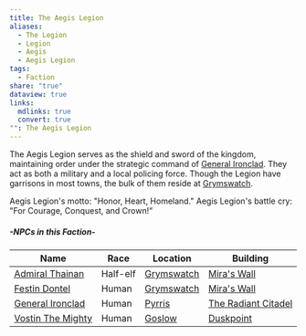 ```yaml
---
title: The Aegis Legion
aliases:
  - The Legion
  - Legion
  - Aegis
  - Aegis Legion
tags:
  - Faction
share: "true"
dataview: true
links:
  mdlinks: true
  convert: true
"": The Aegis Legion
---
```


The Aegis Legion serves as the shield and sword of the kingdom, maintaining order under the strategic command of [General Ironclad](../../Locations-&%20NPCs/Cities%20&%20Towns/Pyrris/NPCs/General-Ironclad.md). They act as both a military and a local policing force. Though the Legion have garrisons in most towns, the bulk of them reside at [Grymswatch](../../Locations-&%20NPCs/Cities%20&%20Towns/Grymswatch/index.md).

Aegis Legion's motto: "Honor, Heart, Homeland."
Aegis Legion's battle cry: "For Courage, Conquest, and Crown!"

##### -NPCs in this Faction-
| Name                                                                                    | Race     | Location                                                      | Building                                                                                         |
| --------------------------------------------------------------------------------------- | -------- | ------------------------------------------------------------- | ------------------------------------------------------------------------------------------------ |
| [Admiral Thainan](../../Locations-&%20NPCs/Cities%20&%20Towns/Grymswatch/NPCs/Admiral-Thainan.md) | Half-elf | [Grymswatch](../../Locations-&%20NPCs/Cities%20&%20Towns/Grymswatch/index.md) | [Mira's Wall](../../Locations-&%20NPCs/Cities%20&%20Towns/Grymswatch/Locations/Mira's-Wall.md)             |
| [Festin Dontel](../../Locations-&%20NPCs/Cities%20&%20Towns/Grymswatch/NPCs/Festin-Dontel.md)     | Human    | [Grymswatch](../../Locations-&%20NPCs/Cities%20&%20Towns/Grymswatch/index.md) | [Mira's Wall](../../Locations-&%20NPCs/Cities%20&%20Towns/Grymswatch/Locations/Mira's-Wall.md)             |
| [General Ironclad](../../Locations-&%20NPCs/Cities%20&%20Towns/Pyrris/NPCs/General-Ironclad.md)   | Human    | [Pyrris](../../Locations-&%20NPCs/Cities%20&%20Towns/Pyrris/index.md)         | [The Radiant Citadel](../../Locations-&%20NPCs/Cities%20&%20Towns/Pyrris/Locations/The-Radiant-Citadel.md) |
| [Vostin The Mighty](../../Locations-&%20NPCs/Cities%20&%20Towns/Goslow/NPCs/Vostin-The-Mighty.md) | Human    | [Goslow](../../Locations-&%20NPCs/Cities%20&%20Towns/Goslow/index.md)         | [Duskpoint](../../Locations-&%20NPCs/Cities%20&%20Towns/Goslow/Locations/Duskpoint.md)                     |
